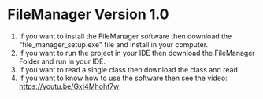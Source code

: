 # FileManager Version 1.0
1. If you want to install the FileManager software then download the "file_manager_setup.exe" file and install in your computer.
2. If you want to run the project in your IDE then download the FileManager Folder and run in your IDE.
3. If you want to read a single class then download the class and read.
4. If you want to know how to use the software then see the video: https://youtu.be/GxI4Mhoht7w
